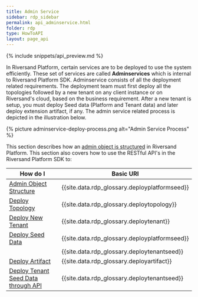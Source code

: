 ```yaml
---
title: Admin Service
sidebar: rdp_sidebar
permalink: api_adminservice.html
folder: rdp
type: HowToAPI
layout: page_api
---
```


{% include snippets/api_preview.md %}

In Riversand Platform, certain services are to be deployed to use the system efficiently. These set of services are called **Adminservices** which is internal to Riversand Platform SDK. Adminservice consists of all the deployment related requirements. The deployment team must first deploy all the topologies followed by a new tenant on any client instance or on Riversand's cloud, based on the business requirement. After a new tenant is setup, you must deploy Seed data (Platform and Tenant data) and later deploy extension artifact, if any. The admin service related process is depicted in the illustration below. 

{% picture adminservice-deploy-process.png alt="Admin Service Process" %}

This section describes how an [admin object is structured](api_admin_object_structure.html) in Riversand Platform. This section also covers how to use the RESTful API's in the Riversand Platform SDK to:

| How do I | Basic URI |
|----------|-------------|
| [Admin Object Structure](api_admin_object_structure.html) | {{site.data.rdp_glossary.deployplatformseed}} |
| [Deploy Topology](api_admin_deploy_topology.html) | {{site.data.rdp_glossary.deploytopology}} |
| [Deploy New Tenant](api_admin_deploy_tenant.html) | {{site.data.rdp_glossary.deploytenant}} |
| [Deploy Seed Data](api_admin_deploy_seed_data.html) | {{site.data.rdp_glossary.deployplatformseed}} |
| | {{site.data.rdp_glossary.deploytenantseed}} |
| [Deploy Artifact](api_admin_deploy_artifact.html) | {{site.data.rdp_glossary.deployartifact}} |
| [Deploy Tenant Seed Data through API](api_ci_cd_for_tenant_seed_data.html) | {{site.data.rdp_glossary.deploytenantseed}} |